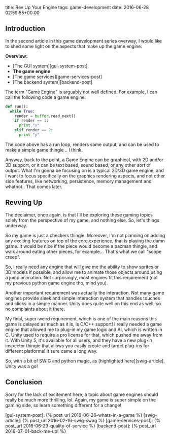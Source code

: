 title: Rev Up Your Engine
tags: game-development
date: 2016-06-28 02:59:55+00:00

## Introduction

In the second article in this game development series overway, I would like to shed some light on the aspects that make up the game engine. 

**Overview:**

+ [The GUI system][gui-system-post]
+ **The game engine**
+ [The game services][game-services-post]
+ [The backend system][backend-post]

The term "Game Engine" is arguably not well defined. For example, I can call the following code a game engine:

```python
def run():
  while True:
    render = buffer.read_next()
    if render == 1:
      print "x"
    elif render == 2:
      print "y"
```

The code above has a run loop, renders some output, and can be used to make a simple game thingie .. I think.

Anyway, back to the point, a Game Engine can be graphical, with 2D and/or 3D support, or it can be text based, sound based, or any other sort of output. What I'm gonna be focusing on is a typical 2D/3D game engine, and I want to focus specifically on the graphics rendering aspects, and not other side features, like networking, persistence, memory management and whatnot.. That comes later.

## Revving Up

The declaimer, once again, is that I'll be exploring these gaming topics solely from the perspective of my game, and nothing else. So, let's things underway.

So my game is just a checkers thingie. Moreover, I'm not planning on adding any exciting features on top of the core experience, that is playing the damn game. It would be nice if the piece would become a pacman thingie, and walk around eating other pieces, for example... That's what we call "scope creep".

So, I really need any engine that will give me the ability to show sprites or 3D models if possible, and allow me to animate those objects around using a jump animation. Not surprisingly, most engines fit this requirement (not my previous python game engine tho, mind you).

Another important requirement was actually the interaction. Not many game engines provide sleek and simple interaction system that handles touches and clicks in a simple manner. Unity does quite well on this end as well, so no complaints about it there.

My final, super-weird requirement, which is one of the main reasons this game is delayed as much as it is, is C/C++ support! I really needed a game engine that allowed me to plug-in my game logic and AI, which is written in C. Unity used to require a pro license for that, which pushed me away from it. With Unity 5, it's available for all users, and they have a new plug-in inspector thingie that allows you easily create and target plug-ins for different platforms! It sure came a long way.

So, with a bit of SWIG and python magic, as [highlighted here][swig-article], Unity was a go!

## Conclusion

Sorry for the lack of excitement here, a topic about game engines should really be much more thrilling, lol. Again, my game is super simple on the gaming side, so learn something different for a change!


[gui-system-post]: {% post_url 2016-06-26-whats-in-a-game %}
[swig-article]: {% post_url 2016-02-16-swig-swag %}
[game-services-post]: {% post_url 2016-06-29-quality-of-service %}
[backend-post]: {% post_url 2016-07-01-back-me-up! %}
